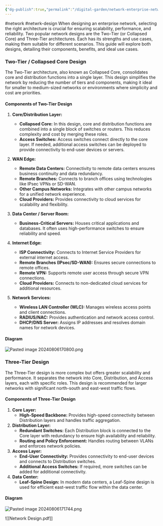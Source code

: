```yaml
---
{"dg-publish":true,"permalink":"/digital-garden/network-enterprise-network-design-guide/","noteIcon":""}
---
```


#network #netwrk-design
When designing an enterprise network, selecting the right architecture is crucial for ensuring scalability, performance, and reliability. Two popular network designs are the Two-Tier (or Collapsed Core) and Three-Tier architectures. Each has its strengths and use cases, making them suitable for different scenarios. This guide will explore both designs, detailing their components, benefits, and ideal use cases.

### **Two-Tier / Collapsed Core Design**

The Two-Tier architecture, also known as Collapsed Core, consolidates core and distribution functions into a single layer. This design simplifies the network by reducing the number of tiers and components, making it ideal for smaller to medium-sized networks or environments where simplicity and cost are priorities.
#### **Components of Two-Tier Design**
1. **Core/Distribution Layer:**
    - **Collapsed Core:** In this design, core and distribution functions are combined into a single block of switches or routers. This reduces complexity and cost by merging these roles.
    - **Access Switches:** Access switches connect directly to the core layer. If needed, additional access switches can be deployed to provide connectivity to end-user devices or servers.
2. **WAN Edge:**
    - **Remote Data Centers:** Connectivity to remote data centers ensures business continuity and data redundancy.
    - **Remote Branches:** Connects to branch offices using technologies like IPsec VPNs or SD-WAN.
    - **Other Campus Networks:** Integrates with other campus networks for a unified network experience.
    - **Cloud Providers:** Provides connectivity to cloud services for scalability and flexibility.
3. **Data Center / Server Room:**
    - **Business-Critical Servers:** Houses critical applications and databases. It often uses high-performance switches to ensure reliability and speed.
4. **Internet Edge:**
    - **ISP Connectivity:** Connects to Internet Service Providers for external internet access.
    - **Remote Branches (IPsec/SD-WAN):** Ensures secure connections to remote offices.
    - **Remote VPN:** Supports remote user access through secure VPN connections.
    - **Cloud Providers:** Connects to non-dedicated cloud services for additional resources.
5. **Network Services:**
    
    - **Wireless LAN Controller (WLC):** Manages wireless access points and client connections.
    - **RADIUS/NAC:** Provides authentication and network access control.
    - **DHCP/DNS Server:** Assigns IP addresses and resolves domain names for network devices.

#### **Diagram**
![Pasted image 20240806170800.png](/img/user/97%20Attachments/Pasted%20image%2020240806170800.png)

### **Three-Tier Design**

The Three-Tier design is more complex but offers greater scalability and performance. It separates the network into Core, Distribution, and Access layers, each with specific roles. This design is recommended for larger networks with significant north-south and east-west traffic flows.

#### **Components of Three-Tier Design**
1. **Core Layer:**
    - **High-Speed Backbone:** Provides high-speed connectivity between Distribution layers and handles traffic aggregation.
2. **Distribution Layer:**
    - **Redundant Switches:** Each Distribution block is connected to the Core layer with redundancy to ensure high availability and reliability.
    - **Routing and Policy Enforcement:** Handles routing between VLANs and enforces network policies.
3. **Access Layer:**
    - **End-User Connectivity:** Provides connectivity to end-user devices and connects to Distribution switches.
    - **Additional Access Switches:** If required, more switches can be added for additional connectivity.
4. **Data Center:**
    - **Leaf-Spine Design:** In modern data centers, a Leaf-Spine design is used for efficient east-west traffic flow within the data center.

#### **Diagram**
![Pasted image 20240806171744.png](/img/user/97%20Attachments/Pasted%20image%2020240806171744.png)

![[Network Design.pdf]]